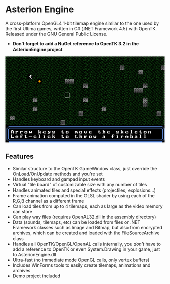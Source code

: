 # Asterion Engine
A cross-platform OpenGL4 1-bit tilemap engine similar to the one used by the first Ultima games, written in C# (.NET Framework 4.5) with OpenTK. Released under the GNU General Public License.

- **Don't forget to add a NuGet reference to OpenTK 3.2 in the AsterionEngine project**

![Preview images](Preview.png)

## Features
- Similar structure to the OpenTK GameWindow class, just override the OnLoad/OnUpdate methods and you're set
- Handles keyboard and gampad input events
- Virtual "tile board" of customizable size with any number of tiles
- Handles animated tiles and special effects (projectiles, explosions...)
- Frame animation computed in the GLSL shader by using each of the R,G,B channel as a different frame
- Can load tiles from up to 4 tilemaps, each as large as the video memory can store
- Can play way files (requires OpenAL32.dll in the assembly directory)
- Data (sounds, tilemaps, etc) can be loaded from files or .NET Framework classes such as Image and Bitmap, but also from encrypted archives, which can be created and loaded with the FileSourceArchive class
- Handles all OpenTK/OpenGL/OpenAL calls internally, you *don't* have to add a reference to OpenTK or even System.Drawing in your game, just to AsterionEngine.dll
- Ultra-fast (no immediate mode OpenGL calls, only vertex buffers)
- Includes WinForms tools to easily create tilemaps, animations and archives
- Demo project included

